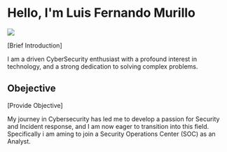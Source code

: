 # Hello, I'm Luis Fernando Murillo 
<a href="https://www.linkedin.com/in/luis-murillo-748474217/"><img src="https://img.shields.io/badge/-LinkedIn-0072b1?&style=for-the-badge&logo=linkedin&logoColor=white" /></a>

[Brief Introduction] 

I am a driven CyberSecurity enthusiast with a profound interest in technology, and a strong dedication to solving complex problems. 

## Obejective 
[Provide Objective]

My journey in Cybersecurity has led me to develop a passion for Security and Incident response, and I am now eager to transition into this field. Specifically i am aming to join a Security Operations Center (SOC) as an Analyst. 
